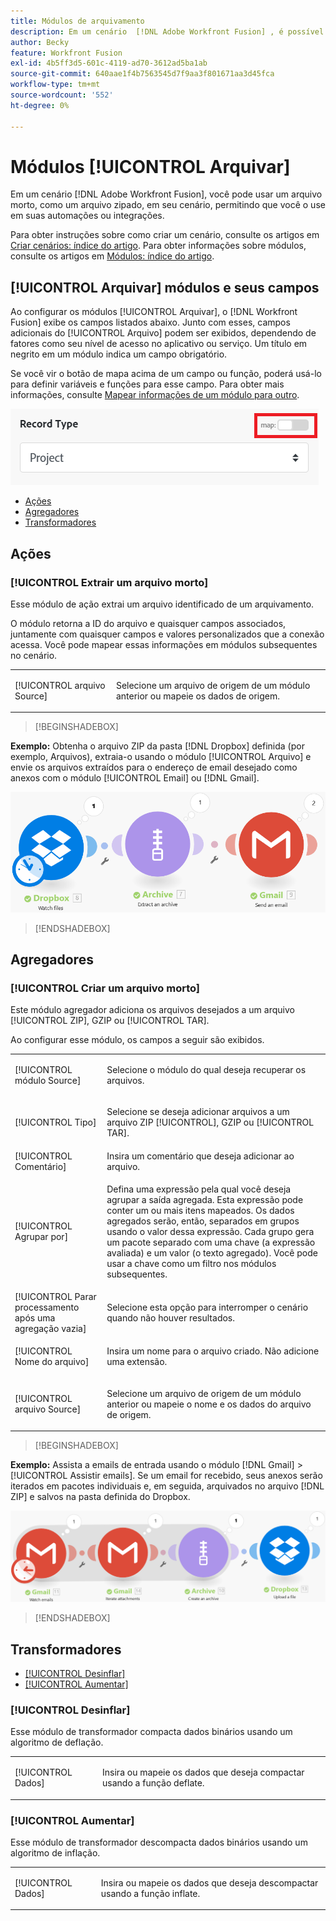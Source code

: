 ```yaml
---
title: Módulos de arquivamento
description: Em um cenário  [!DNL Adobe Workfront Fusion] , é possível conectar um arquivo, como um arquivo compactado, a vários aplicativos e serviços de terceiros. Por exemplo, você pode configurar um cenário que
author: Becky
feature: Workfront Fusion
exl-id: 4b5ff3d5-601c-4119-ad70-3612ad5ba1ab
source-git-commit: 640aae1f4b7563545d7f9aa3f801671aa3d45fca
workflow-type: tm+mt
source-wordcount: '552'
ht-degree: 0%

---
```


# Módulos [!UICONTROL Arquivar]

Em um cenário [!DNL Adobe Workfront Fusion], você pode usar um arquivo morto, como um arquivo zipado, em seu cenário, permitindo que você o use em suas automações ou integrações.

Para obter instruções sobre como criar um cenário, consulte os artigos em [Criar cenários: índice do artigo](/help/workfront-fusion/create-scenarios/create-scenarios-toc.md). Para obter informações sobre módulos, consulte os artigos em [Módulos: índice do artigo](/help/workfront-fusion/references/modules/modules-toc.md).

## [!UICONTROL Arquivar] módulos e seus campos

Ao configurar os módulos [!UICONTROL Arquivar], o [!DNL Workfront Fusion] exibe os campos listados abaixo. Junto com esses, campos adicionais do [!UICONTROL Arquivo] podem ser exibidos, dependendo de fatores como seu nível de acesso no aplicativo ou serviço. Um título em negrito em um módulo indica um campo obrigatório.

Se você vir o botão de mapa acima de um campo ou função, poderá usá-lo para definir variáveis e funções para esse campo. Para obter mais informações, consulte [Mapear informações de um módulo para outro](/help/workfront-fusion/create-scenarios/map-data/map-data-from-one-to-another.md).

![Alternância de mapa](/help/workfront-fusion/references/apps-and-modules/assets/map-toggle-350x74.png)

* [Ações](#actions)
* [Agregadores](#aggregators)
* [Transformadores](#transformers)

## Ações

### [!UICONTROL Extrair um arquivo morto]

Esse módulo de ação extrai um arquivo identificado de um arquivamento.

O módulo retorna a ID do arquivo e quaisquer campos associados, juntamente com quaisquer campos e valores personalizados que a conexão acessa. Você pode mapear essas informações em módulos subsequentes no cenário.

<table style="table-layout:auto">
 <col> 
 <col> 
 <tbody> 
  <tr> 
   <td>[!UICONTROL arquivo Source]</td> 
   <td> <p>  <p>Selecione um arquivo de origem de um módulo anterior ou mapeie os dados de origem.</p></p>  </td> 
  </tr> 
 </tbody> 
</table>

>[!BEGINSHADEBOX]

**Exemplo:** Obtenha o arquivo ZIP da pasta [!DNL Dropbox] definida (por exemplo, Arquivos), extraia-o usando o módulo [!UICONTROL Arquivo] e envie os arquivos extraídos para o endereço de email desejado como anexos com o módulo [!UICONTROL Email] ou [!DNL Gmail].

![Exemplo de Dropbox](/help/workfront-fusion/references/apps-and-modules/assets/example-dropbox-350x134.png)

>[!ENDSHADEBOX]

## Agregadores

### [!UICONTROL Criar um arquivo morto]

Este módulo agregador adiciona os arquivos desejados a um arquivo [!UICONTROL ZIP], GZIP ou [!UICONTROL TAR].

Ao configurar esse módulo, os campos a seguir são exibidos.

<table style="table-layout:auto"> 
 <col> 
 <col> 
 <tbody> 
  <tr> 
   <td>[!UICONTROL módulo Source]</td> 
   <td> <p> Selecione o módulo do qual deseja recuperar os arquivos.</p> </td> 
  </tr> 
  <tr> 
   <td>[!UICONTROL Tipo] </td> 
   <td> <p>Selecione se deseja adicionar arquivos a um arquivo ZIP [!UICONTROL], GZIP ou [!UICONTROL TAR].</p> </td> 
  </tr> 
  <tr> 
   <td>[!UICONTROL Comentário]</td> 
   <td>Insira um comentário que deseja adicionar ao arquivo.</td> 
  </tr> 
  <tr> 
   <td>[!UICONTROL Agrupar por]</td> 
   <td> <p>Defina uma expressão pela qual você deseja agrupar a saída agregada. Esta expressão pode conter um ou mais itens mapeados. Os dados agregados serão, então, separados em grupos usando o valor dessa expressão. Cada grupo gera um pacote separado com uma chave (a expressão avaliada) e um valor (o texto agregado). Você pode usar a chave como um filtro nos módulos subsequentes.</p> </td> 
  </tr> 
  <tr> 
   <td>[!UICONTROL Parar processamento após uma agregação vazia]</td> 
   <td>Selecione esta opção para interromper o cenário quando não houver resultados.</td> 
  </tr> 
  <tr> 
   <td>[!UICONTROL Nome do arquivo]</td> 
   <td> <p> Insira um nome para o arquivo criado. Não adicione uma extensão.</p> </td> 
  </tr> 
  <tr> 
   <td>[!UICONTROL arquivo Source]</td> 
   <td> <p>Selecione um arquivo de origem de um módulo anterior ou mapeie o nome e os dados do arquivo de origem.</p> </td> 
  </tr> 
 </tbody> 
</table>

>[!BEGINSHADEBOX]

**Exemplo:** Assista a emails de entrada usando o módulo [!DNL Gmail] >[!UICONTROL Assistir emails]. Se um email for recebido, seus anexos serão iterados em pacotes individuais e, em seguida, arquivados no arquivo [!DNL ZIP] e salvos na pasta definida do Dropbox.

![Exemplo Do Gmail](/help/workfront-fusion/references/apps-and-modules/assets/example-gmail-350x102.png)

>[!ENDSHADEBOX]

## Transformadores

* [[!UICONTROL Desinflar]](#deflate)
* [[!UICONTROL Aumentar]](#inflate)

### [!UICONTROL Desinflar]

Esse módulo de transformador compacta dados binários usando um algoritmo de deflação.

<table style="table-layout:auto">
 <col> 
 <col> 
 <tbody> 
  <tr> 
   <td>[!UICONTROL Dados] </td> 
   <td> <p>Insira ou mapeie os dados que deseja compactar usando a função deflate.</p> </td> 
  </tr> 
 </tbody> 
</table>

### [!UICONTROL Aumentar]

Esse módulo de transformador descompacta dados binários usando um algoritmo de inflação.

<table style="table-layout:auto">
 <col> 
 <col> 
 <tbody> 
  <tr> 
   <td>[!UICONTROL Dados] </td> 
   <td> <p>Insira ou mapeie os dados que deseja descompactar usando a função inflate.</p> </td> 
  </tr> 
 </tbody> 
</table>
